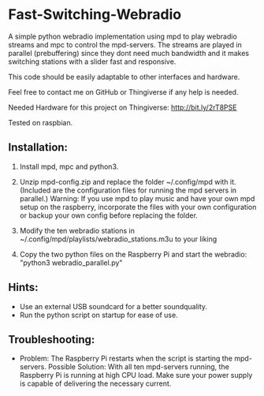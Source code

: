 # Fast-Switching-Webradio
A simple python webradio implementation using mpd to play webradio streams and mpc to control the mpd-servers. The streams are played in parallel (prebuffering) since they dont need much bandwidth and it makes switching stations with a slider fast and responsive.

This code should be easily adaptable to other interfaces and hardware. 

Feel free to contact me on GitHub or Thingiverse if any help is needed.

Needed Hardware for this project on Thingiverse: http://bit.ly/2rT8PSE

Tested on raspbian. 

## Installation:
1. Install mpd, mpc and python3.

2. Unzip mpd-config.zip and replace the folder ~/.config/mpd with it. (Included are the configuration files for running the mpd servers in parallel.)
Warning: If you use mpd to play music and have your own mpd setup on the raspberry, incorporate the files with your own configuration or backup your own config before replacing the folder.

3. Modify the ten webradio stations in ~/.config/mpd/playlists/webradio_stations.m3u to your liking

4. Copy the two python files on the Raspberry Pi and start the webradio: "python3 webradio_parallel.py"

## Hints: 
* Use an external USB soundcard for a better soundquality.
* Run the python script on startup for ease of use.

## Troubleshooting:
* Problem: The Raspberry Pi restarts when the script is starting the mpd-servers. 
Possible Solution: With all ten mpd-servers running, the Raspberry Pi is running at high CPU load. Make sure your power supply is capable of delivering the necessary current.
